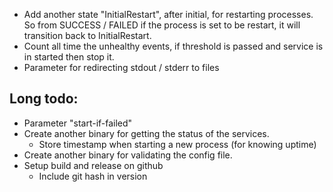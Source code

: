 * Add another state "InitialRestart", after initial, for restarting processes. So from SUCCESS / FAILED if the process is set to be restart,
  it will transition back to InitialRestart.
* Count all time the unhealthy events, if threshold is passed and 
    service is in started then stop it.
* Parameter for redirecting stdout / stderr to files

## Long todo:
* Parameter "start-if-failed"
* Create another binary for getting the status of the services.
    * Store timestamp when starting a new process (for knowing uptime)
* Create another binary for validating the config file.
* Setup build and release on github
    * Include git hash in version